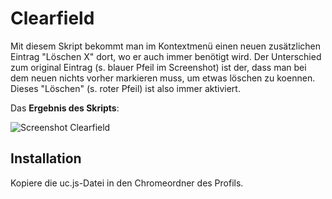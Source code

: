 # Clearfield
Mit diesem Skript bekommt man im Kontextmenü einen neuen zusätzlichen Eintrag "Löschen X" dort, wo er auch immer 
benötigt wird. Der Unterschied zum original Eintrag (s. blauer Pfeil im Screenshot) ist der, dass man bei dem neuen nichts 
vorher markieren muss, um etwas löschen zu koennen. Dieses "Löschen" (s. roter Pfeil) ist also immer aktiviert.

Das **Ergebnis des Skripts**:

![Screenshot Clearfield](https://github.com/ardiman/userChrome.js/raw/master/clearfield/scr_clearfield.png)

## Installation
Kopiere die uc.js-Datei in den Chromeordner des Profils.